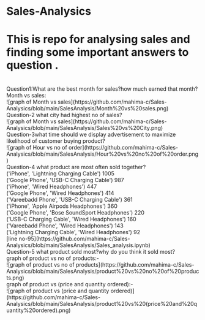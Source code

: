 # Sales-Analysics
<h1>This is repo for analysing sales and finding some important answers to question .</h1>
 <br />
Question1:What are the best month for sales?how much earned that month?
 <br />
Month vs sales:
 <br />
![graph of  Month vs sales](https://github.com/mahima-c/Sales-Analysics/blob/main/SalesAnalysis/Month%20vs%20sales.png)
 <br />
Question-2 what city had highest no of sales?
 <br />
![graph of  Month vs sales](https://github.com/mahima-c/Sales-Analysics/blob/main/SalesAnalysis/Sales%20vs%20City.png)
 <br />
Question-3what time should we display advertisement to maximize likelihood of customer buying product?
 <br />
![graph of  Hour vs no of order](https://github.com/mahima-c/Sales-Analysics/blob/main/SalesAnalysis/Hour%20vs%20no%20of%20order.png)
 <br />
Question-4 what product are most often sold together?
 <br />
('iPhone', 'Lightning Charging Cable') 1005 <br />
('Google Phone', 'USB-C Charging Cable') 987 <br />
('iPhone', 'Wired Headphones') 447 <br />
('Google Phone', 'Wired Headphones') 414 <br />
('Vareebadd Phone', 'USB-C Charging Cable') 361 <br />
('iPhone', 'Apple Airpods Headphones') 360 <br />
('Google Phone', 'Bose SoundSport Headphones') 220 <br />
('USB-C Charging Cable', 'Wired Headphones') 160 <br />
('Vareebadd Phone', 'Wired Headphones') 143 <br />
('Lightning Charging Cable', 'Wired Headphones') 92 <br />
[line no-95](https://github.com/mahima-c/Sales-Analysics/blob/main/SalesAnalysis/Sales_analysis.ipynb)
 <br />
Question-5 what product sold most?why do you think it sold most?
 <br />
graph of  product vs no of products:-
 <br />
![graph of  product vs no of products](https://github.com/mahima-c/Sales-Analysics/blob/main/SalesAnalysis/product%20vs%20no%20of%20products.png)
 <br />
graph of product vs (price and quantity ordered):-
 <br />
![graph of product vs (price and quantity ordered)](https://github.com/mahima-c/Sales-Analysics/blob/main/SalesAnalysis/product%20vs%20(price%20and%20quantity%20ordered).png)
